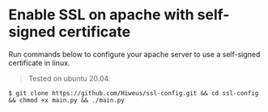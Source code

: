 # Enable SSL on apache with self-signed certificate

Run commands below to configure your apache server to use a self-signed certificate in linux.

>Tested on ubuntu 20.04.

```console
$ git clone https://github.com/Hiweus/ssl-config.git && cd ssl-config && chmod +x main.py && ./main.py
```